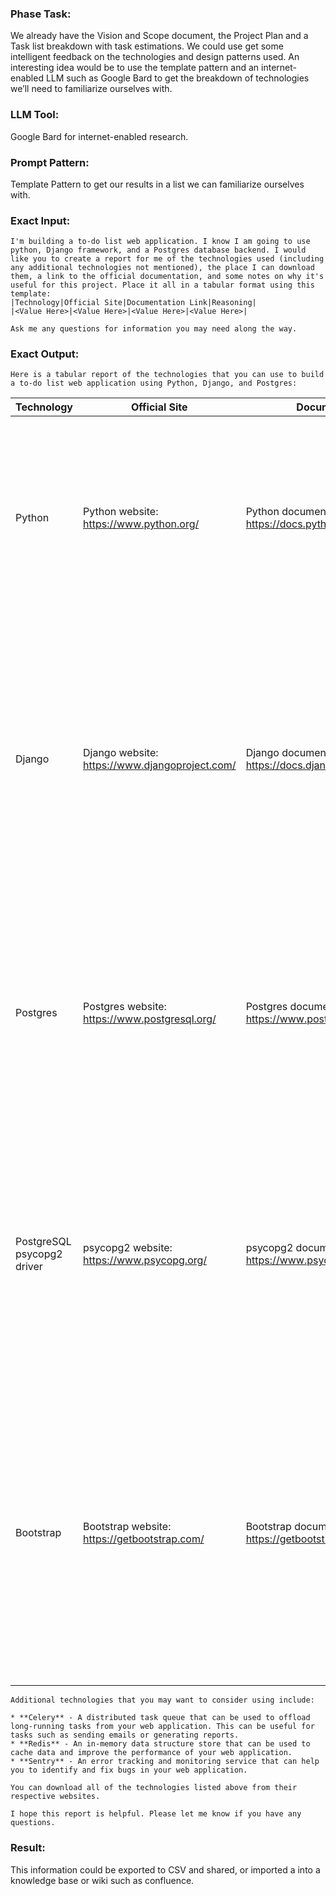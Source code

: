 ### Phase Task:

We already have the Vision and Scope document, the Project Plan and a Task list breakdown with task estimations. We could use get some intelligent feedback on the technologies and design patterns used. An interesting idea would be to use the template pattern and an internet-enabled LLM such as Google Bard to get the breakdown of technologies we’ll need to familiarize ourselves with.

### LLM Tool:

Google Bard for internet-enabled research.

### Prompt Pattern:

Template Pattern to get our results in a list we can familiarize ourselves with.

### Exact Input:

```
I'm building a to-do list web application. I know I am going to use python, Django framework, and a Postgres database backend. I would like you to create a report for me of the technologies used (including any additional technologies not mentioned), the place I can download them, a link to the official documentation, and some notes on why it's useful for this project. Place it all in a tabular format using this template:
|Technology|Official Site|Documentation Link|Reasoning|
|<Value Here>|<Value Here>|<Value Here>|<Value Here>|

Ask me any questions for information you may need along the way.
```

### Exact Output:

```
Here is a tabular report of the technologies that you can use to build a to-do list web application using Python, Django, and Postgres:
```

| Technology | Official Site | Documentation Link | Reasoning |
|---|---|---|---|
| Python | Python website: https://www.python.org/ | Python documentation: https://docs.python.org/3/ | Python is a general-purpose programming language that is easy to learn and use. It is also very powerful and versatile, making it a good choice for developing web applications. |
| Django | Django website: https://www.djangoproject.com/ | Django documentation: https://docs.djangoproject.com/en/stable/ | Django is a Python web framework that makes it easy to develop complex web applications quickly and efficiently. It provides a number of features that are useful for to-do list applications, such as a built-in user authentication system and an admin interface. |
| Postgres | Postgres website: https://www.postgresql.org/ | Postgres documentation: https://www.postgresql.org/docs/ | Postgres is a powerful and reliable open-source relational database management system (RDBMS). It is a good choice for to-do list applications because it is scalable and can handle a large number of concurrent users. |
| PostgreSQL psycopg2 driver | psycopg2 website: https://www.psycopg.org/ | psycopg2 documentation: https://www.psycopg.org/docs/ | The PostgreSQL psycopg2 driver is a Python library that allows you to interact with Postgres databases. It is a necessary dependency for any Django application that uses Postgres as its backend database. |
| Bootstrap | Bootstrap website: https://getbootstrap.com/ | Bootstrap documentation: https://getbootstrap.com/docs/5.1/ | Bootstrap is a front-end CSS framework that makes it easy to create responsive and mobile-friendly web applications. It is a good choice for to-do list applications because it provides a number of pre-built components and utilities that you can use to create your user interface. |

```
Additional technologies that you may want to consider using include:

* **Celery** - A distributed task queue that can be used to offload long-running tasks from your web application. This can be useful for tasks such as sending emails or generating reports.
* **Redis** - An in-memory data structure store that can be used to cache data and improve the performance of your web application.
* **Sentry** - An error tracking and monitoring service that can help you to identify and fix bugs in your web application.

You can download all of the technologies listed above from their respective websites.

I hope this report is helpful. Please let me know if you have any questions.
```

### Result:

This information could be exported to CSV and shared, or imported a into a knowledge base or wiki such as confluence.